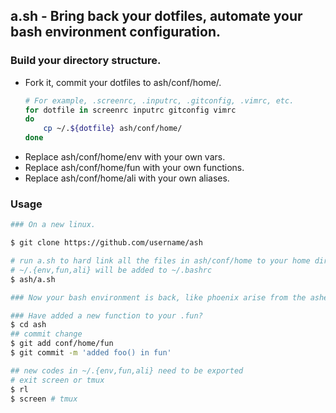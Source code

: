 ## a.sh - Bring back your dotfiles, automate your bash environment configuration.

### Build your directory structure.
* Fork it, commit your dotfiles to ash/conf/home/.
	```bash
	# For example, .screenrc, .inputrc, .gitconfig, .vimrc, etc.
	for dotfile in screenrc inputrc gitconfig vimrc
	do
		cp ~/.${dotfile} ash/conf/home/
	done
	```
* Replace ash/conf/home/env with your own vars. 
* Replace ash/conf/home/fun with your own functions.
* Replace ash/conf/home/ali with your own aliases. 

### Usage
```bash
### On a new linux.

$ git clone https://github.com/username/ash

# run a.sh to hard link all the files in ash/conf/home to your home dir
# ~/.{env,fun,ali} will be added to ~/.bashrc
$ ash/a.sh

### Now your bash environment is back, like phoenix arise from the ashes.

### Have added a new function to your .fun?
$ cd ash
## commit change
$ git add conf/home/fun
$ git commit -m 'added foo() in fun'

## new codes in ~/.{env,fun,ali} need to be exported
# exit screen or tmux
$ rl
$ screen # tmux
```

